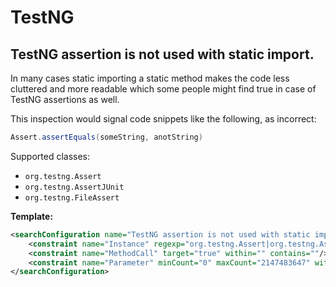 # TestNG

## TestNG assertion is not used with static import.

In many cases static importing a static method makes the code less cluttered and more readable which some people might find true in case of TestNG assertions as well.

This inspection would signal code snippets like the following, as incorrect:

```java
Assert.assertEquals(someString, anotString)
```

Supported classes:
- `org.testng.Assert`
- `org.testng.AssertJUnit`
- `org.testng.FileAssert`

**Template:**

```xml
<searchConfiguration name="TestNG assertion is not used with static import." text="$Instance$.$MethodCall$($Parameter$)" recursive="false" caseInsensitive="true" type="JAVA">
    <constraint name="Instance" regexp="org.testng.Assert|org.testng.AssertJUnit|org.testng.FileAssert" within="" contains=""/>
    <constraint name="MethodCall" target="true" within="" contains=""/>
    <constraint name="Parameter" minCount="0" maxCount="2147483647" within="" contains=""/>
</searchConfiguration>
```
